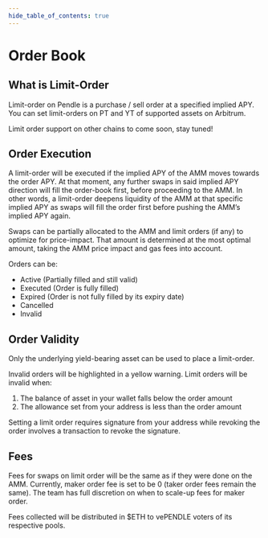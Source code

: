 ```yaml
---
hide_table_of_contents: true
---
```


# Order Book

## What is Limit-Order

Limit-order on Pendle is a purchase / sell order at a specified implied APY. You can set limit-orders on PT and YT of supported assets on Arbitrum. 

Limit order support on other chains to come soon, stay tuned!

## Order Execution

A limit-order will be executed if the implied APY of the AMM moves towards the order APY. At that moment, any further swaps in said implied APY direction will fill the order-book first, before proceeding to the AMM. In other words, a limit-order deepens liquidity of the AMM at that specific implied APY as swaps will fill the order first before pushing the AMM’s implied APY again. 

Swaps can be partially allocated to the AMM and limit orders (if any) to optimize for price-impact. That amount is determined at the most optimal amount, taking the AMM price impact and gas fees into account.

Orders can be:
- Active (Partially filled and still valid)
- Executed (Order is fully filled)
- Expired (Order is not fully filled by its expiry date)
- Cancelled 
- Invalid

## Order Validity

Only the underlying yield-bearing asset can be used to place a limit-order.

Invalid orders will be highlighted in a yellow warning. Limit orders will be invalid when:
1. The balance of asset in your wallet falls below the order amount
2. The allowance set from your address is less than the order amount

Setting a limit order requires signature from your address while revoking the order involves a transaction to revoke the signature.

## Fees

Fees for swaps on limit order will be the same as if they were done on the AMM. Currently, maker order fee is set to be 0 (taker order fees remain the same). The team has full discretion on when to scale-up fees for maker order.

Fees collected will be distributed in $ETH to vePENDLE voters of its respective pools.
